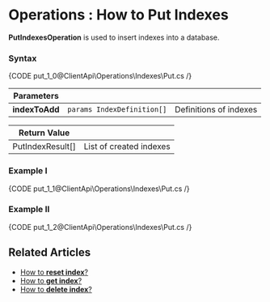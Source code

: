 ﻿# Operations : How to Put Indexes

**PutIndexesOperation** is used to insert indexes into a database.

### Syntax

{CODE put_1_0@ClientApi\Operations\Indexes\Put.cs /}

| Parameters | | |
| ------------- | ------------- | ----- |
| **indexToAdd** | `params IndexDefinition[]` | Definitions of indexes |

| Return Value | |
| ------------- | ----- |
| PutIndexResult[] | List of created indexes |

### Example I

{CODE put_1_1@ClientApi\Operations\Indexes\Put.cs /}

### Example II

{CODE put_1_2@ClientApi\Operations\Indexes\Put.cs /}

## Related Articles

- [How to **reset index**?](../../../../client-api/operations/maintenance/indexes/reset-index)
- [How to **get index**?](../../../../client-api/operations/maintenance/indexes/get-index)
- [How to **delete index**?](../../../../client-api/operations/maintenance/indexes/delete-index)
